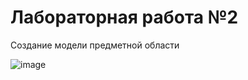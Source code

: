 # Лабораторная работа №2
Создание модели предметной области

![image](https://github.com/BREUCHT27/rtippo/assets/119112204/1380123d-1cd1-49a2-b52f-9aa0d47f5def)


